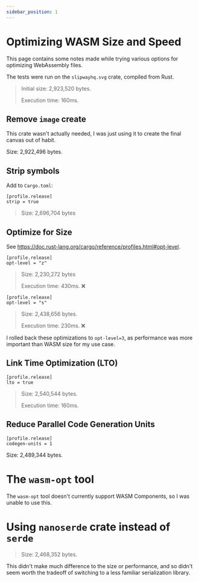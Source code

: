 ```yaml
---
sidebar_position: 1
---
```


# Optimizing WASM Size and Speed

This page contains some notes made while trying various options for optimizing WebAssembly files.

The tests were run on the `slipwayhq.svg` crate, compiled from Rust.

> Initial size: 2,923,520 bytes.
>
> Execution time: 160ms.

## Remove `image` create

This crate wasn't actually needed, I was just using it to create the final canvas out of habit.

Size: 2,922,496 bytes.

## Strip symbols

Add to `Cargo.toml`:
```
[profile.release]
strip = true
```

> Size: 2,696,704 bytes


## Optimize for Size

See https://doc.rust-lang.org/cargo/reference/profiles.html#opt-level.

```
[profile.release]
opt-level = "z"
```

> Size: 2,230,272 bytes
> 
> Execution time: 430ms. ❌


```
[profile.release]
opt-level = "s"
```

> Size: 2,438,656 bytes.
> 
> Execution time: 230ms. ❌

I rolled back these optimizations to `opt-level=3`, as performance was more important than
WASM size for my use case.

## Link Time Optimization (LTO)

```
[profile.release]
lto = true
```

> Size: 2,540,544 bytes.
> 
> Execution time: 160ms.

## Reduce Parallel Code Generation Units

```
[profile.release]
codegen-units = 1
```

Size: 2,489,344 bytes.

# The `wasm-opt` tool

The `wasm-opt` tool doesn't currently support WASM Components, so I was unable to use this.

# Using `nanoserde` crate instead of `serde`

> Size: 2,468,352 bytes.

This didn't make much difference to the size or performance, and so didn't seem worth the 
tradeoff of switching to a less familiar serialization library.